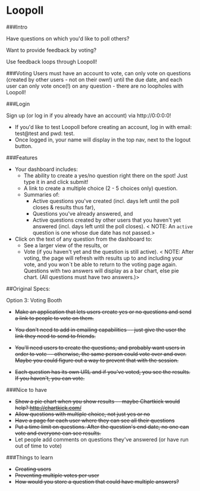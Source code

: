 Loopoll
=======
###Intro

Have questions on which you'd like to poll others? 

Want to provide feedback by voting?

Use feedback loops through Loopoll! 


###Voting
Users must have an account to vote, 
  can only vote on questions (created by other users - not on their own!) until the due date,
  and each user can only vote once(!) on any question - there are no loopholes with Loopoll!

###Login

Sign up (or log in if you already have an account) via http://0:0:0:0!

- If you'd like to test Loopoll before creating an account, log in with email: test@test and pwd: test.
- Once logged in, your name will display in the top nav, next to the logout button.

###Features

- Your dashboard includes: 
    - The ability to create a yes/no question right there on the spot! Just type it in and click submit!
    - A link to create a multiple choice (2 - 5 choices only) question.
    - Summaries of:
        - Active questions you've created (incl. days left until the poll closes &amp; results thus far), 
        - Questions you've already answered, and 
        - Active questions created by other users that you haven't yet answered (incl. days left until the poll closes).
                < NOTE: An `active` question is one whose due date has not passed.>
- Click on the text of any question from the dashboard to:
  - See a larger view of the results, or
  - Vote (if you haven't yet and the question is still active).
        < NOTE: After voting, the page will refresh with results up to and including your vote, and 
        you won`t be able to return to the voting page again. 
        Questions with two answers will display as a bar chart, else pie chart. (All questions must have two answers.)>



##Original Specs:

Option 3: Voting Booth

- ~~Make an application that lets users create yes or no questions and send a link to people to vote on them.~~
- ~~You don't need to add in emailing capabilities -- just give the user the link they need to send to friends.~~

- ~~You'll need users to create the questions, and probably want users in order to vote -- otherwise, 
the same person could vote over and over. Maybe you could figure out a way to prevent that with the session.~~

- ~~Each question has its own URL and if you've voted, you see the results. If you haven't, you can vote.~~

###Nice to have
- ~~Show a pie chart when you show results -- maybe Chartkick would help? http://chartkick.com/~~
- ~~Allow questions with multiple choice, not just yes or no~~
- ~~Have a page for each user where they can see all their questions~~
- ~~Put a time limit on questions. After the question's end date, no one can vote and everyone can see results.~~
- Let people add comments on questions they've answered (or have run out of time to vote)

###Things to learn
- ~~Creating users~~
- ~~Preventing multiple votes per user~~
- ~~How would you store a question that could have multiple answers?~~
